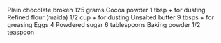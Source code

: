 Plain chocolate,broken 125 grams
Cocoa powder 1 tbsp + for dusting
Refined flour (maida) 1/2 cup + for dusting
Unsalted butter 9 tbsps + for greasing
Eggs 4
Powdered sugar 6 tablespoons
Baking powder 1/2 teaspoon